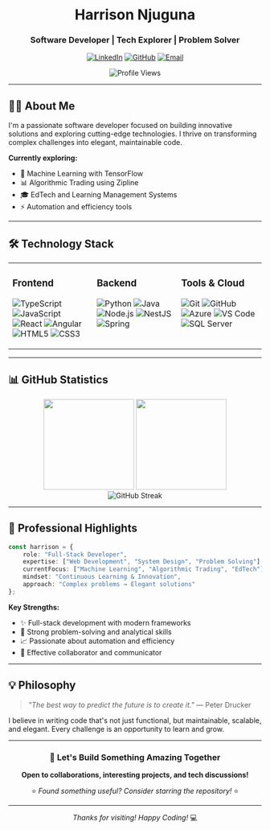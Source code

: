 <div align="center">

# Harrison Njuguna

### Software Developer | Tech Explorer | Problem Solver

[![LinkedIn](https://img.shields.io/badge/LinkedIn-Connect-0A66C2?style=flat&logo=linkedin&logoColor=white)](https://www.linkedin.com/in/harrison-njuguna-b3b54834a)
[![GitHub](https://img.shields.io/badge/GitHub-Follow-181717?style=flat&logo=github&logoColor=white)](https://github.com/HR363)
[![Email](https://img.shields.io/badge/Email-Contact-D14836?style=flat&logo=gmail&logoColor=white)](mailto:your.email@example.com)

![Profile Views](https://komarev.com/ghpvc/?username=HR363&style=flat&color=58A6FF)

</div>

---

## 👨‍💻 About Me

I'm a passionate software developer focused on building innovative solutions and exploring cutting-edge technologies. I thrive on transforming complex challenges into elegant, maintainable code.

**Currently exploring:**
- 🤖 Machine Learning with TensorFlow
- 📊 Algorithmic Trading using Zipline
- 🎓 EdTech and Learning Management Systems
- ⚡ Automation and efficiency tools

---

## 🛠️ Technology Stack

<table>
<tr>
<td valign="top" width="33%">

### Frontend
![TypeScript](https://img.shields.io/badge/TypeScript-3178C6?style=flat&logo=typescript&logoColor=white)
![JavaScript](https://img.shields.io/badge/JavaScript-F7DF1E?style=flat&logo=javascript&logoColor=black)
![React](https://img.shields.io/badge/React-61DAFB?style=flat&logo=react&logoColor=black)
![Angular](https://img.shields.io/badge/Angular-DD0031?style=flat&logo=angular&logoColor=white)
![HTML5](https://img.shields.io/badge/HTML5-E34F26?style=flat&logo=html5&logoColor=white)
![CSS3](https://img.shields.io/badge/CSS3-1572B6?style=flat&logo=css3&logoColor=white)

</td>
<td valign="top" width="33%">

### Backend
![Python](https://img.shields.io/badge/Python-3776AB?style=flat&logo=python&logoColor=white)
![Java](https://img.shields.io/badge/Java-007396?style=flat&logo=java&logoColor=white)
![Node.js](https://img.shields.io/badge/Node.js-339933?style=flat&logo=node.js&logoColor=white)
![NestJS](https://img.shields.io/badge/NestJS-E0234E?style=flat&logo=nestjs&logoColor=white)
![Spring](https://img.shields.io/badge/Spring-6DB33F?style=flat&logo=spring&logoColor=white)

</td>
<td valign="top" width="33%">

### Tools & Cloud
![Git](https://img.shields.io/badge/Git-F05032?style=flat&logo=git&logoColor=white)
![GitHub](https://img.shields.io/badge/GitHub-181717?style=flat&logo=github&logoColor=white)
![Azure](https://img.shields.io/badge/Azure-0078D4?style=flat&logo=microsoft-azure&logoColor=white)
![VS Code](https://img.shields.io/badge/VS_Code-007ACC?style=flat&logo=visual-studio-code&logoColor=white)
![SQL Server](https://img.shields.io/badge/SQL_Server-CC2927?style=flat&logo=microsoft-sql-server&logoColor=white)

</td>
</tr>
</table>

---

## 📊 GitHub Statistics

<div align="center">
  <img height="180em" src="https://github-readme-stats.vercel.app/api?username=HR363&show_icons=true&theme=tokyonight&hide_border=true&count_private=true"/>
  <img height="180em" src="https://github-readme-stats.vercel.app/api/top-langs/?username=HR363&layout=compact&theme=tokyonight&hide_border=true"/>
</div>

<div align="center">
  <img src="https://streak-stats.demolab.com?user=HR363&theme=tokyonight&hide_border=true" alt="GitHub Streak"/>
</div>

---

## 🎯 Professional Highlights

```typescript
const harrison = {
    role: "Full-Stack Developer",
    expertise: ["Web Development", "System Design", "Problem Solving"],
    currentFocus: ["Machine Learning", "Algorithmic Trading", "EdTech"],
    mindset: "Continuous Learning & Innovation",
    approach: "Complex problems → Elegant solutions"
};
```

**Key Strengths:**
- ✨ Full-stack development with modern frameworks
- 🧩 Strong problem-solving and analytical skills
- 📈 Passionate about automation and efficiency
- 🤝 Effective collaborator and communicator

---

## 💡 Philosophy

> *"The best way to predict the future is to create it."* — Peter Drucker

I believe in writing code that's not just functional, but maintainable, scalable, and elegant. Every challenge is an opportunity to learn and grow.

---

<div align="center">

### 🚀 Let's Build Something Amazing Together

**Open to collaborations, interesting projects, and tech discussions!**

⭐ *Found something useful? Consider starring the repository!* ⭐

---

*Thanks for visiting! Happy Coding!* 💻

</div>

